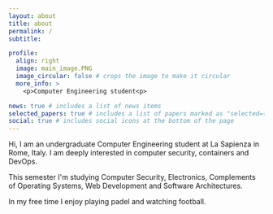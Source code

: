 ```yaml
---
layout: about
title: about
permalink: /
subtitle:

profile:
  align: right
  image: main_image.PNG
  image_circular: false # crops the image to make it circular
  more_info: >
    <p>Computer Engineering student<p>

news: true # includes a list of news items
selected_papers: true # includes a list of papers marked as "selected={true}"
social: true # includes social icons at the bottom of the page
---
```


Hi, I am an undergraduate Computer Engineering student at La Sapienza in Rome, Italy.
I am deeply interested in computer security, containers and DevOps.

This semester I'm studying Computer Security, Electronics, Complements of Operating Systems, Web Development and Software Architectures.

In my free time I enjoy playing padel and watching football.

